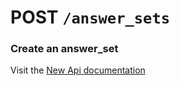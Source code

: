 # POST `/answer_sets`

### Create an answer_set

Visit the [New Api documentation](https://diduenjoy.github.io/docs/#post-code-answer_sets-code)
